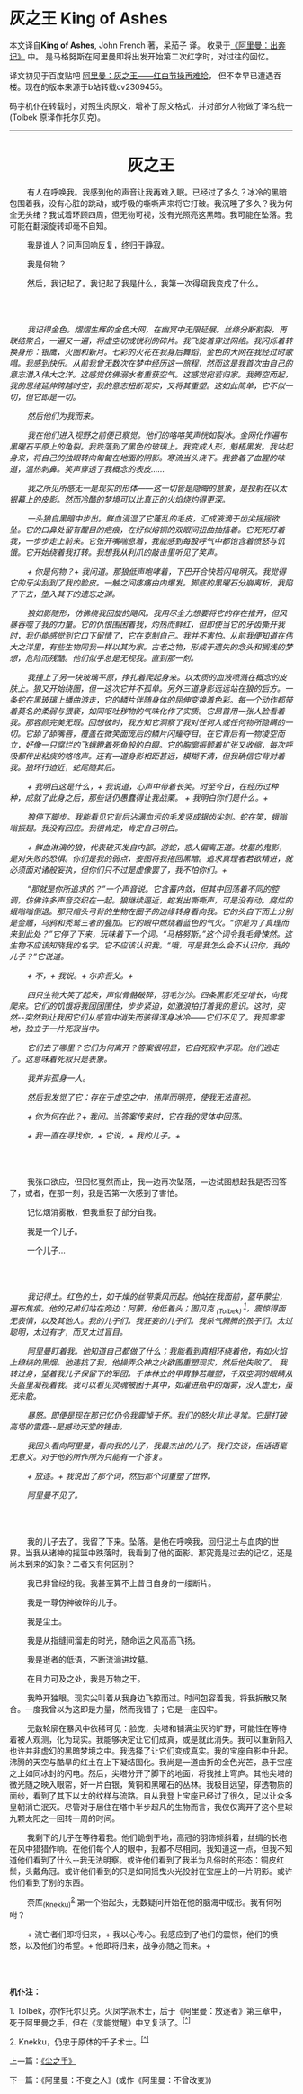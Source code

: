 # 灰之王 King of Ashes

本文译自**King of Ashes**, John French 著，呆茄子 译。
收录于[《阿里曼：出奔记》](/../AhrimanExodusIndex.md) 中。
是马格努斯在阿里曼即将出发开始第二次红字时，对过往的回忆。

译文初见于百度贴吧 [阿里曼：灰之王——红白节操再难拾](https://tieba.baidu.com/p/5100174386)，
但不幸早已遭遇吞楼。现在的版本来源于b站转载cv2309455。

码字机仆在转载时，对照生肉原文，增补了原文格式，并对部分人物做了译名统一 \(Tolbek 原译作托尔贝克\)。

---

<div align="center">
<h1>灰之王</h1>
</div>

        有人在呼唤我。我感到他的声音让我再难入眠。已经过了多久？冰冷的黑暗包围着我，没有心脏的跳动，或呼吸的嘶嘶声来将它打破。我沉睡了多久？我为何全无头绪？我试着环顾四周，但无物可视，没有光照亮这黑暗。我可能在坠落。我可能在翻滚旋转却毫不自知。

        我是谁人？问声回响反复，终归于静寂。

        我是何物？

        然后，我记起了。我记起了我是什么，我第一次得窥我变成了什么。

<br><br/>

        *我记得金色。熠熠生辉的金色大网，在幽冥中无限延展。丝绦分断割裂，再联结聚合，一遍又一遍，将虚空切成锐利的碎片。我飞旋着穿过网络。我闪烁着转换身形：银鹰，火圈和新月。七彩的火花在我身后舞蹈，金色的大网在我经过时歌唱。我感到快乐。从前我曾无数次在梦中经历这一旅程，然而这是我首次由自己的意志潜入伟大之洋。这感觉仿佛溺水者重获空气。这感觉宛若归家。我腾空而起，我的思绪延伸跨越时空，我的意志扭断现实，又将其重塑。这如此简单，它不似一切，但它即是一切。*

        *然后他们为我而来。*

        *我在他们进入视野之前便已察觉。他们的咯咯笑声恍如裂冰。金网化作遍布黑曜石平原上的龟裂。我跌落到了黑色的玻璃上。我变成人形，魁梧黑发。我站起身来，将自己的独眼转向匍匐在地面的阴影。寒流当头浇下。我尝着了血腥的味道，温热刺鼻。笑声穿透了我概念的表皮……*

        *我之所见所感无一是现实的形体——这一切皆是隐晦的意象，是投射在以太银幕上的皮影。然而冷酷的梦境可以比真正的火焰烧灼得更深。*

        *一头狼自黑暗中步出。鲜血浸湿了它蓬乱的毛皮，汇成液滴于齿尖摇摇欲坠。它的口鼻处留有醒目的疤痕，在好似熔铜的双眼间扭曲抽搐着。它死死盯着我，一步步走上前来。它张开嘴喘息着，我能感到每股呼气中都饱含着愤怒与饥饿。它开始绕着我打转。我想我从利爪的敲击里听见了笑声。*

        *+ 你是何物？+ 我问道。那狼低声咆哮着，下巴开合快若闪电明灭。我觉得它的牙尖刮到了我的脸皮。一触之间疼痛由内爆发。脚底的黑曜石分崩离析，我陷了下去，堕入其下的遗忘之渊。*

        *狼如影随形，仿佛绕我回旋的飓风。我用尽全力想要将它的存在推开，但风暴吞噬了我的力量。它的仇恨围困着我，灼热而鲜红，但即使当它的牙齿撕开我时，我仍能感觉到它口下留情了，它在克制自己。我并不害怕。从前我便知道在伟大之洋里，有些生物同我一样以其为家。古老之物，形成于遗失的念头和搁浅的梦想，危险而残酷。他们似乎总是无视我。直到那一刻。*

        *我撞上了另一块玻璃平原，挣扎着爬起身来。以太质的血液喷溅在概念的皮肤上。狼又开始绕圈，但一这次它并不孤单。另外三道身影远远站在狼的后方。一条蛇在黑玻璃上蟠曲游走，它的鳞片伴随身体的屈伸变换着色彩。每一个动作都带着莫名的柔弱与猥亵，如同呕吐秽物的气味化作了实质。它昂首用一张人脸看着我。那容颜完美无瑕。回想彼时，我方知它洞察了我对任何人或任何物所隐瞒的一切。它舔了舔嘴唇，覆盖在微笑面庞后的鳞片闪耀夺目。在它背后有一物凌空而立，好像一只腐烂的飞蛾瞪着死鱼般的白眼。它的胸廓振颤着扩张又收缩，每次呼吸都传出粘痰的咯咯声。还有一道身影相距甚远，模糊不清，但我确信它背对着我。狼环行迫近，蛇尾随其后。*

        *+ 我明白这是什么，+ 我说道，心声中带着长笑。时至今日，在经历过种种，成就了此身之后，那些话仍愚蠢得让我战栗。 + 我明白你们是什么。+*

        *狼停下脚步。我能看见它背后沾满血污的毛发竖成锯齿尖刺。蛇在笑，蛾嗡嗡振翅。我没有回应。我很肯定，肯定自己明白。*

        *+ 鲜血淋漓的狼，代表破灭发自内部。游蛇，惑人偏离正道。坟墓的鬼影，是对失败的恐惧。你们是我的弱点，妄图将我拖回黑暗。追求真理者若欲精进，就必须面对诸般妄执，但你们只不过是虚像罢了，我不怕你们。+*

        *“那就是你所追求的？”一个声音说。它含蓄内敛，但其中回荡着不同的腔调，仿佛许多声音交织在一起。狼继续逼近，蛇发出嘶嘶声，可是没有动。腐烂的蛾嗡嗡倒退。那只缩头弓背的生物在圈子的边缘转身看向我。它的头自下而上分别是金雕，乌鸦和秃鹫三者的叠加。它的眼中燃烧着蓝色的气火。“你是为了真理而来到此处？”它停了下来，玩味着下一个词。“马格努斯。”这个词令我毛骨悚然。这生物不应该知晓我的名字。它不应该认识我。“哦，可是我怎么会不认识你，我的儿子？”它说道。*

        *+ 不，+ 我说。+ 尔非吾父。+*

        *四只生物大笑了起来，声似骨骼破碎，羽毛沙沙。四条黑影凭空增长，向我爬来。它们的饥饿将我团团围住，步步紧迫，如激浪拍打着我的意识。这时，突然--突然到让我因它们从感官中消失而骇得浑身冰冷——它们不见了。我孤零零地，独立于一片死寂当中。*

        *它们去了哪里？它们为何离开？答案很明显，它自死寂中浮现。他们逃走了。这意味着死寂只是表象。*

        *我并非孤身一人。*

        *然后我发觉了它：存在于虚空之中，伟岸而明亮，使我无法直视。*

        *+ 你为何在此？+ 我问。当答案传来时，它在我的灵体中回荡。*

        *+ 我一直在寻找你，+ 它说，+ 我的儿子。+*

<br><br/>

        我张口欲应，但回忆戛然而止，我一边再次坠落，一边试图想起我是否回答了，或者，在那一刻，我是否第一次感到了害怕。

        记忆烟消雾散，但我重获了部分自我。

        我是一个儿子。

        一个儿子…

<br><br/>

        *我记得土。红色的土，如干燥的丝带乘风而起。他站在我面前，盔甲蒙尘，遍布焦痕。他的兄弟们站在旁边：阿蒙，他低着头；图贝克 <sub>(Tolbek)</sub><sup> [1](#KingOfAshes-1)</sup><a name="KingOfAshes-1a"></a>，震惊得面无表情，以及其他人。我的儿子们。我狂妄的儿子们。我杀气腾腾的孩子们。太过聪明，太过有才，而又太过盲目。*


        *阿里曼盯着我。他知道自己都做了什么；我能看到真相环绕着他，有如火焰上缭绕的黑烟。他违抗了我，他操弄众神之火欲图重塑现实，然后他失败了。
我转过身，望着我儿子保留下的军团。千体林立的甲胄静若雕塑，千双空洞的眼睛从头盔里凝视着我。我可以看见灵魂被困于其中，如灌进瓶中的烟雾，没入虚无，虽死未散。*

        *暴怒。即便是现在那记忆仍令我震悼于怀。我们的怒火非比寻常。它是打破高塔的雷霆--是撼动天堂的锤击。*

        *我回头看向阿里曼，看向我的儿子，我最杰出的儿子。我们交谈，但话语毫无意义。对于他的所作所为只能有一个答复。*

        *+ 放逐。+ 我说出了那个词，然后那个词重塑了世界。*

        *阿里曼不见了。*

<br><br/>

        我的儿子去了。我留了下来。坠落。是他在呼唤我，回归泥土与血肉的世界。当我从诸神的摇篮中跌落时，我看到了他的面影。那究竟是过去的记忆，还是尚未到来的幻象？二者又有何区别？

        我已非曾经的我。我甚至算不上昔日自身的一缕断片。

        我是一尊伪神破碎的儿子。

        我是尘土。

        我是从指缝间溜走的时光，随命运之风高高飞扬。

        我是逝者的低语，不断流淌进坟墓。

        在目力可及之处，我是万物之王。

        我睁开独眼。现实尖叫着从我身边飞掠而过。时间包容着我，将我拆散又聚合。一度我曾以为这即是力量，然而我错了；它是一座囚牢。

        无数轮廓在暴风中依稀可见：脸庞，尖塔和铺满尘灰的旷野，可能性在等待着被人观测，化为现实。我能够决定让它们成真，或是就此消失。我可以重新陷入也许并非虚幻的黑暗梦境之中。我选择了让它们变成真实。我的宝座自影中升起。沸腾的天空与酷旱的红土在上下凝结固化。我尚是一道曲折的金色光芒，悬于宝座之上如同冰封的闪电。然后，尖塔分开了脚下的地面，将我推上穹庐。其他尖塔的微光随之映入眼帘，好一片白银，黄铜和黑曜石的丛林。我极目远望，穿透物质的面纱，看到了其下以太的纹样与流路。自从我登上宝座已经过了很久，足以让众多皇朝消亡泯灭。尽管对于居住在塔中半步超凡的生物而言，我仅仅离开了这个星球九颗太阳之一回转一周的时间。

        我剩下的儿子在等待着我。他们跪倒于地，高冠的羽饰倾斜着，丝绸的长袍在风中猎猎作响。在他们每个人的眼中，我都不尽相同。我知道这一点，但我不知道他们看到了什么--我无法明察。或许他们看到了我半为凡俗时的形态：铜皮红鬃，头戴角冠。或许他们看到的只是如同摇曳火光投射在宝座上的一片阴影。或许他们看到了别的东西。

        奈库<sub>(Knekku)</sub><sup>[2](#KingOfAshes-2)</sup><a name="KingOfAshes-2a"></a> 第一个抬起头，无数疑问开始在他的脑海中成形。我有何吩咐？

        + 流亡者们即将归来，+ 我以心传心。我感应到了他们的震惊，他们的愤怒，以及他们的希望。+ 他即将归来，战争亦随之而来。+

<br><br/>

**机仆注：**

<a name="KingOfAshes-1"></a>1. Tolbek，亦作托尔贝克。火凤学派术士，后于《阿里曼：放逐者》第三章中，死于阿里曼之手，但在《灵能觉醒》中又复活了。<sup>[\[^\]](#KingOfAshes-1a)</sup>

<a name="KingOfAshes-2"></a>2. Knekku，仍忠于原体的千子术士。<sup>[\[^\]](#KingOfAshes-2a)</sup>

上一篇：[《尘之手》](HandOfDust.md)

下一篇：《阿里曼：不变之人》(或作《阿里曼：不曾改变》)
